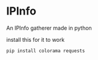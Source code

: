 # IPInfo
An IPInfo gatherer made in python

install this for it to work
```
pip install colorama requests
```
